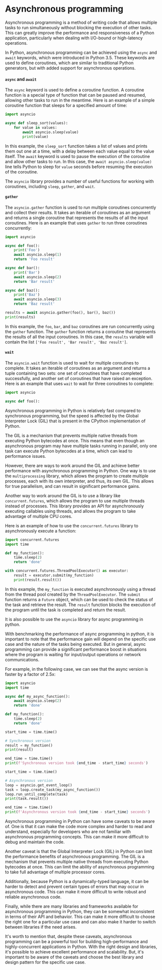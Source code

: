 # Asynchronous programming

Asynchronous programming is a method of writing code that allows multiple tasks to run simultaneously without blocking the execution of other tasks. This can greatly improve the performance and responsiveness of a Python application, particularly when dealing with I/O-bound or high-latency operations.

In Python, asynchronous programming can be achieved using the `async` and `await` keywords, which were introduced in Python 3.5. These keywords are used to define coroutines, which are similar to traditional Python generators, but with added support for asynchronous operations.

#### `async` and `await`

The `async` keyword is used to define a coroutine function. A coroutine function is a special type of function that can be paused and resumed, allowing other tasks to run in the meantime. Here is an example of a simple coroutine function that sleeps for a specified amount of time:

```python
import asyncio

async def sleep_sort(values):
    for value in values:
        await asyncio.sleep(value)
        print(value)

```

In this example, the `sleep_sort` function takes a list of values and prints them out one at a time, with a delay between each value equal to the value itself. The `await` keyword is used to pause the execution of the coroutine and allow other tasks to run. In this case, the `await asyncio.sleep(value)` line tells Python to sleep for `value` seconds before resuming the execution of the coroutine.

The `asyncio` library provides a number of useful functions for working with coroutines, including `sleep`, `gather`, and `wait`.

#### `gather`

The `asyncio.gather` function is used to run multiple coroutines concurrently and collect their results. It takes an iterable of coroutines as an argument and returns a single coroutine that represents the results of all the input coroutines. Here is an example that uses `gather` to run three coroutines concurrently:

```python
import asyncio

async def foo():
    print('Foo')
    await asyncio.sleep(1)
    return 'Foo result'

async def bar():
    print('Bar')
    await asyncio.sleep(2)
    return 'Bar result'

async def baz():
    print('Baz')
    await asyncio.sleep(3)
    return 'Baz result'

results = await asyncio.gather(foo(), bar(), baz())
print(results)

```

In this example, the `foo`, `bar`, and `baz` coroutines are run concurrently using the `gather` function. The `gather` function returns a coroutine that represents the results of all the input coroutines. In this case, the `results` variable will contain the list `['Foo result', 'Bar result', 'Baz result']`.

#### `wait`

The `asyncio.wait` function is used to wait for multiple coroutines to complete. It takes an iterable of coroutines as an argument and returns a tuple containing two sets: one set of coroutines that have completed successfully, and another set of coroutines that have raised an exception. Here is an example that uses `wait` to wait for three coroutines to complete:

```python
import asyncio

async def foo():
```

Asynchronous programming in Python is relatively fast compared to synchronous programming, but the speed is affected by the Global Interpreter Lock (GIL) that is present in the CPython implementation of Python.

The GIL is a mechanism that prevents multiple native threads from executing Python bytecodes at once. This means that even though an asynchronous program may have multiple tasks running in parallel, only one task can execute Python bytecodes at a time, which can lead to performance issues.

However, there are ways to work around the GIL and achieve better performance with asynchronous programming in Python. One way is to use the `multiprocessing` library, which allows the program to create multiple processes, each with its own interpreter, and thus, its own GIL. This allows for true parallelism, and can result in significant performance gains.

Another way to work around the GIL is to use a library like `concurrent.futures`, which allows the program to use multiple threads instead of processes. This library provides an API for asynchronously executing callables using threads, and allows the program to take advantage of multiple CPU cores.

Here is an example of how to use the `concurrent.futures` library to asynchronously execute a function:

```python
import concurrent.futures
import time

def my_function():
    time.sleep(2)
    return 'done'

with concurrent.futures.ThreadPoolExecutor() as executor:
    result = executor.submit(my_function)
    print(result.result())
```

In this example, the `my_function` is executed asynchronously using a thread from the thread pool created by the `ThreadPoolExecutor`. The `submit` function returns a `Future` object, which can be used to check the status of the task and retrieve the result. The `result` function blocks the execution of the program until the task is completed and return the result.

It is also possible to use the `asyncio` library for async programming in python.

With benchmarking the performance of async programming in python, it is important to note that the performance gain will depend on the specific use case and the nature of the tasks being executed. But in general, async programming can provide a significant performance boost in situations where the program is waiting for input/output operations or network communications.

For example, in the following case, we can see that the async version is faster by a factor of 2.5x:

```python
import asyncio
import time

async def my_async_function():
    await asyncio.sleep(2)
    return 'done'

def my_function():
    time.sleep(2)
    return 'done'

start_time = time.time()

# Synchronous version
result = my_function()
print(result)

end_time = time.time()
print(f'Synchronous version took {end_time - start_time} seconds')

start_time = time.time()

# Asynchronous version
loop = asyncio.get_event_loop()
task = loop.create_task(my_async_function())
loop.run_until_complete(task)
print(task.result())

end_time = time.time()
print(f'Asynchronous version took {end_time - start_time} seconds')

```

Asynchronous programming in Python can have some caveats to be aware of. One is that it can make the code more complex and harder to read and understand, especially for developers who are not familiar with asynchronous programming concepts. This can make it more difficult to debug and maintain the code.

Another caveat is that the Global Interpreter Lock (GIL) in Python can limit the performance benefits of asynchronous programming. The GIL is a mechanism that prevents multiple native threads from executing Python bytecodes at once. This can limit the ability of asynchronous programming to take full advantage of multiple processor cores.

Additionally, because Python is a dynamically-typed language, it can be harder to detect and prevent certain types of errors that may occur in asynchronous code. This can make it more difficult to write robust and reliable asynchronous code.

Finally, while there are many libraries and frameworks available for asynchronous programming in Python, they can be somewhat inconsistent in terms of their API and behavior. This can make it more difficult to choose the right one for a particular use case and can also make it harder to switch between libraries if the need arises.

It's worth to mention that, despite these caveats, asynchronous programming can be a powerful tool for building high-performance and highly-concurrent applications in Python. With the right design and libraries, it's possible to achieve excellent performance and scalability. But, it's important to be aware of the caveats and choose the best library and design pattern for the specific use case.
